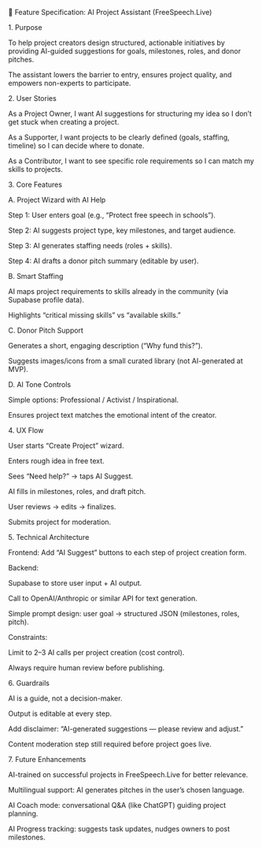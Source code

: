 🤖 Feature Specification: AI Project Assistant (FreeSpeech.Live)

1\. Purpose



To help project creators design structured, actionable initiatives by providing AI-guided suggestions for goals, milestones, roles, and donor pitches.

The assistant lowers the barrier to entry, ensures project quality, and empowers non-experts to participate.



2\. User Stories



As a Project Owner, I want AI suggestions for structuring my idea so I don’t get stuck when creating a project.



As a Supporter, I want projects to be clearly defined (goals, staffing, timeline) so I can decide where to donate.



As a Contributor, I want to see specific role requirements so I can match my skills to projects.



3\. Core Features

A. Project Wizard with AI Help



Step 1: User enters goal (e.g., “Protect free speech in schools”).



Step 2: AI suggests project type, key milestones, and target audience.



Step 3: AI generates staffing needs (roles + skills).



Step 4: AI drafts a donor pitch summary (editable by user).



B. Smart Staffing



AI maps project requirements to skills already in the community (via Supabase profile data).



Highlights “critical missing skills” vs “available skills.”



C. Donor Pitch Support



Generates a short, engaging description (“Why fund this?”).



Suggests images/icons from a small curated library (not AI-generated at MVP).



D. AI Tone Controls



Simple options: Professional / Activist / Inspirational.



Ensures project text matches the emotional intent of the creator.



4\. UX Flow



User starts “Create Project” wizard.



Enters rough idea in free text.



Sees “Need help?” → taps AI Suggest.



AI fills in milestones, roles, and draft pitch.



User reviews → edits → finalizes.



Submits project for moderation.



5\. Technical Architecture



Frontend: Add “AI Suggest” buttons to each step of project creation form.



Backend:



Supabase to store user input + AI output.



Call to OpenAI/Anthropic or similar API for text generation.



Simple prompt design: user goal → structured JSON (milestones, roles, pitch).



Constraints:



Limit to 2–3 AI calls per project creation (cost control).



Always require human review before publishing.



6\. Guardrails



AI is a guide, not a decision-maker.



Output is editable at every step.



Add disclaimer: “AI-generated suggestions — please review and adjust.”



Content moderation step still required before project goes live.



7\. Future Enhancements



AI-trained on successful projects in FreeSpeech.Live for better relevance.



Multilingual support: AI generates pitches in the user’s chosen language.



AI Coach mode: conversational Q\&A (like ChatGPT) guiding project planning.



AI Progress tracking: suggests task updates, nudges owners to post milestones.

